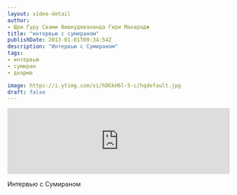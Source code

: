 ```yaml
---
layout: video-detail
author:
- Шри Гуру Свами Вишнудевананда Гири Махарадж
title: "интервью с сумираном"
publishDate: 2013-01-01T09:34:54Z
description: "Интервью с Сумираном"
tags: 
- интервью
- сумиран
- дхарма

image: https://i.ytimg.com/vi/hDGkH6l-5-c/hqdefault.jpg
draft: false
---
```


<iframe width="100%" src="https://www.youtube.com/embed/hDGkH6l-5-c" frameborder="0" allowfullscreen=""></iframe> 

 Интервью с Сумираном

  

 